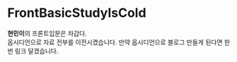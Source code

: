 # FrontBasicStudyIsCold
**현민이**의 프론트입문은 차갑다.  
옵시디언으로 자료 전부를 이전시켰습니다.
만약 옵시디언으로 블로그 만들게 된다면 한 번 링크 달겠습니다.
